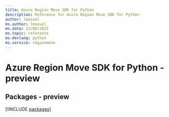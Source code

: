 ```yaml
---
title: Azure Region Move SDK for Python
description: Reference for Azure Region Move SDK for Python
author: lmazuel
ms.author: lmazuel
ms.data: 12/08/2022
ms.topic: reference
ms.devlang: python
ms.service: regionmove
---
```

# Azure Region Move SDK for Python - preview
## Packages - preview
[!INCLUDE [packages](region-move-index.md)]